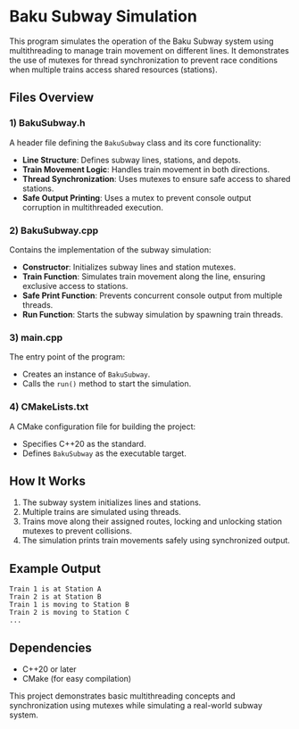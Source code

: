 # Baku Subway Simulation

This program simulates the operation of the Baku Subway system using multithreading to manage train movement on different lines. It demonstrates the use of mutexes for thread synchronization to prevent race conditions when multiple trains access shared resources (stations).

## Files Overview

### 1) **BakuSubway.h**
A header file defining the `BakuSubway` class and its core functionality:
- **Line Structure**: Defines subway lines, stations, and depots.
- **Train Movement Logic**: Handles train movement in both directions.
- **Thread Synchronization**: Uses mutexes to ensure safe access to shared stations.
- **Safe Output Printing**: Uses a mutex to prevent console output corruption in multithreaded execution.

### 2) **BakuSubway.cpp**
Contains the implementation of the subway simulation:
- **Constructor**: Initializes subway lines and station mutexes.
- **Train Function**: Simulates train movement along the line, ensuring exclusive access to stations.
- **Safe Print Function**: Prevents concurrent console output from multiple threads.
- **Run Function**: Starts the subway simulation by spawning train threads.

### 3) **main.cpp**
The entry point of the program:
- Creates an instance of `BakuSubway`.
- Calls the `run()` method to start the simulation.

### 4) **CMakeLists.txt**
A CMake configuration file for building the project:
- Specifies C++20 as the standard.
- Defines `BakuSubway` as the executable target.

## How It Works
1. The subway system initializes lines and stations.
2. Multiple trains are simulated using threads.
3. Trains move along their assigned routes, locking and unlocking station mutexes to prevent collisions.
4. The simulation prints train movements safely using synchronized output.


## Example Output
```
Train 1 is at Station A
Train 2 is at Station B
Train 1 is moving to Station B
Train 2 is moving to Station C
...
```

## Dependencies
- C++20 or later
- CMake (for easy compilation)

This project demonstrates basic multithreading concepts and synchronization using mutexes while simulating a real-world subway system.

